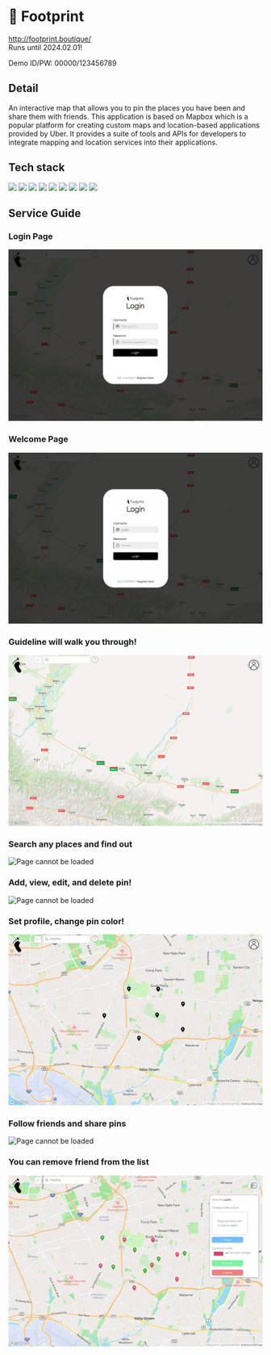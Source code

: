 # 👣 Footprint  
    
http://footprint.boutique/  
Runs until 2024.02.01!

Demo ID/PW: 00000/123456789

## Detail   
An interactive map that allows you to pin the places you have been and share them with friends. This application is based on Mapbox which is a popular platform for creating custom maps and location-based applications provided by Uber. It provides a suite of tools and APIs for developers to integrate mapping and location services into their applications.  

## Tech stack
<img src="https://img.shields.io/badge/html5-E34F26?style=for-the-badge&logo=html5&logoColor=white"> <img src="https://img.shields.io/badge/css-1572B6?style=for-the-badge&logo=css3&logoColor=white"> <img src="https://img.shields.io/badge/javascript-F7DF1E?style=for-the-badge&logo=javascript&logoColor=black"> <img src="https://img.shields.io/badge/mongoDB-47A248?style=for-the-badge&logo=MongoDB&logoColor=white"> <img src="https://img.shields.io/badge/react-61DAFB?style=for-the-badge&logo=react&logoColor=black"> <img src="https://img.shields.io/badge/node.js-339933?style=for-the-badge&logo=Node.js&logoColor=white"> <img src="https://img.shields.io/badge/express-000000?style=for-the-badge&logo=express&logoColor=white"> <img src="https://img.shields.io/badge/amazonaws-232F3E?style=for-the-badge&logo=amazonaws&logoColor=white"> <img src="https://img.shields.io/badge/git-F05032?style=for-the-badge&logo=git&logoColor=white">

<!-- ## Service Architecture  
AWS EC2  
OS -> Ubuntu  
Front Server -> NginX 80  
Back Server -> Node Server 1035  
MongoDB Atlas   -->
  
## Service Guide  
### Login Page  
![Page cannot be loaded](README.assets/login-page.png)
### Welcome Page
![Page cannot be loaded](README.assets/welcome.gif)
### Guideline will walk you through!
![Page cannot be loaded](README.assets/guide.gif)
### Search any places and find out
![Page cannot be loaded](README.assets/search-box.gif)
### Add, view, edit, and delete pin!
![Page cannot be loaded](README.assets/crud-pin.gif)
### Set profile, change pin color!
![Page cannot be loaded](README.assets/userpanel.gif)
### Follow friends and share pins
![Page cannot be loaded](README.assets/friends.gif)
### You can remove friend from the list
![Page cannot be loaded](README.assets/del-friends.gif)